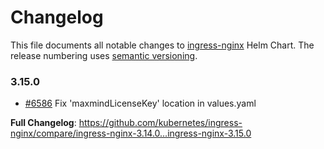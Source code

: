 <!-- SPDX-License-Identifier: Apache-2.0 -->

# Changelog

This file documents all notable changes to [ingress-nginx](https://github.com/kubernetes/ingress-nginx) Helm Chart. The release numbering uses [semantic versioning](http://semver.org).

### 3.15.0

* [#6586](https://github.com/kubernetes/ingress-nginx/pull/6586) Fix 'maxmindLicenseKey' location in values.yaml

**Full Changelog**: https://github.com/kubernetes/ingress-nginx/compare/ingress-nginx-3.14.0...ingress-nginx-3.15.0
